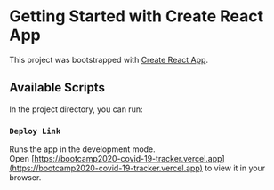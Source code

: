 # Getting Started with Create React App

This project was bootstrapped with [Create React App](https://github.com/facebook/create-react-app).

## Available Scripts

In the project directory, you can run:

### `Deploy Link`

Runs the app in the development mode.\
Open [https://bootcamp2020-covid-19-tracker.vercel.app](https://bootcamp2020-covid-19-tracker.vercel.app) to view it in your browser.
